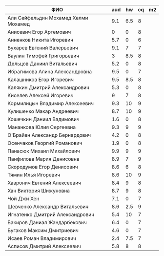 |                ФИО                   | aud | hw  | cq  | m2 |
|--------------------------------------|-----|-----|-----|----|
| Али Сейфельдин Мохамед Хелми Мохамед | 9.1 | 6.5 |  8  |    |
| Анисевич Егор Артемович              | 0   | 0   |  8  |    |
| Анненков Никита Игоревич             | 5.7 | 0   |  6  |    |
| Бухарев Евгений Валерьевич           | 9.1 | 7   |  7  |    |
| Ваулин Тимофей Григорьевич           | 3   | 8.5 |  8  |    |
| Дельцов Даниил Витальевич            | 5.2 | 0   |  8  |    |
| Ибрагимова Алина Александровна       | 9.5 | 0   |  7  |    |
| Калашников Егор Игоревич             | 9.5 | 8.5 |  8  |    |
| Калякин Дмитрий Александрович        | 5.3 | 0   |  8  |    |
| Киселев Алексей Игоревич             | 9   | 7   |  8  |    |
| Кормилицын Владимир Алексеевич       | 9.3 | 10  |  9  |    |
| Кулишенко Макар Андреевич            | 8.7 | 10  |  9  |    |
| Кошечкин Даниил Вадимович            | 1.6 | 0   |  8  |    |
| Мананкова Юлия Сергеевна             | 9.3 | 9   |  9  |    |
| О'Брайен Александр Бернардович       | 4.2 | 0   |  8  |    |
| Осенчаков Георгий Романович          | 1.9 | 0   |  8  |    |
| Панасюк Михаил Михайлович            | 9.9 | 9   |  9  |    |
| Панфилова Мария Денисовна            | 8.9 | 7   |  9  |    |
| Скородумов Егор Денисович            | 8.6 | 6   |  8  |    |
| Тямин Илья Игоревич                  | 8.6 | 10  |  9  |    |
| Хавронич Евгений Алексеевич          | 8.4 | 9   |  8  |    |
| Хан Виктория Шижуновна               | 8.7 | 9   |  8  |    |
| Чой Джи Хен                          | 7.1 | 0   |  7  |    |
| Шевченко Александр Витальевич        | 8.6 | 2.5 |  9  |    |
| Игнатенко Дмитрий Александрович      | 5.4 | 10  |  7  |    |
| Бакиров Даниал Жандарбекович         | 6.4 | 0   |  7  |    |
| Бугаков Максим Дмитриевич            | 4.6 | 0   |  7  |    |
| Исаев Роман Владимирович             | 2.4 | 7.5 |  7  |    |
| Асписов Дмитрий Алексеевич           | 5.8 | 8   |  8  |    |